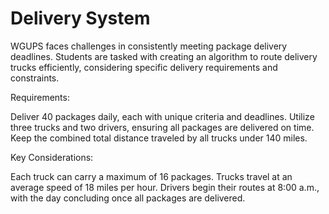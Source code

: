 # Delivery System

WGUPS faces challenges in consistently meeting package delivery deadlines. Students are tasked with creating an algorithm to route delivery trucks efficiently, considering specific delivery requirements and constraints.

Requirements:

Deliver 40 packages daily, each with unique criteria and deadlines.
Utilize three trucks and two drivers, ensuring all packages are delivered on time.
Keep the combined total distance traveled by all trucks under 140 miles.


Key Considerations:

Each truck can carry a maximum of 16 packages.
Trucks travel at an average speed of 18 miles per hour.
Drivers begin their routes at 8:00 a.m., with the day concluding once all packages are delivered.
